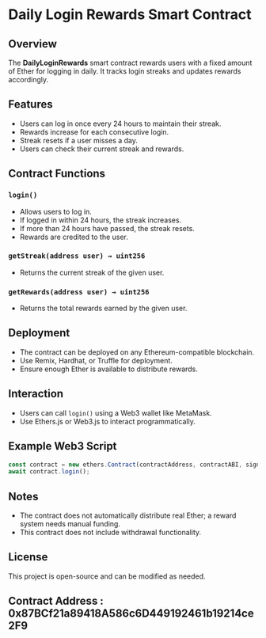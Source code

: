 # Daily Login Rewards Smart Contract

## Overview
The **DailyLoginRewards** smart contract rewards users with a fixed amount of Ether for logging in daily. It tracks login streaks and updates rewards accordingly.

## Features
- Users can log in once every 24 hours to maintain their streak.
- Rewards increase for each consecutive login.
- Streak resets if a user misses a day.
- Users can check their current streak and rewards.

## Contract Functions

### `login()`
- Allows users to log in.
- If logged in within 24 hours, the streak increases.
- If more than 24 hours have passed, the streak resets.
- Rewards are credited to the user.

### `getStreak(address user) → uint256`
- Returns the current streak of the given user.

### `getRewards(address user) → uint256`
- Returns the total rewards earned by the given user.

## Deployment
- The contract can be deployed on any Ethereum-compatible blockchain.
- Use Remix, Hardhat, or Truffle for deployment.
- Ensure enough Ether is available to distribute rewards.

## Interaction
- Users can call `login()` using a Web3 wallet like MetaMask.
- Use Ethers.js or Web3.js to interact programmatically.

## Example Web3 Script
```javascript
const contract = new ethers.Contract(contractAddress, contractABI, signer);
await contract.login();
```

## Notes
- The contract does not automatically distribute real Ether; a reward system needs manual funding.
- This contract does not include withdrawal functionality.

## License
This project is open-source and can be modified as needed.

## Contract Address : 0x87BCf21a89418A586c6D449192461b19214ce2F9
